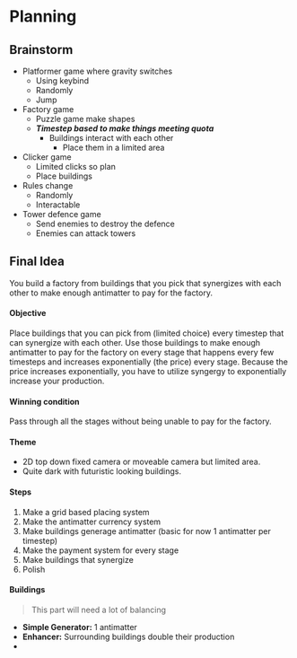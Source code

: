 # Planning

## Brainstorm

- Platformer game where gravity switches 
    - Using keybind
    - Randomly
    - Jump
- Factory game 
    - Puzzle game make shapes
    - ***Timestep based to make things meeting quota***
        - Buildings interact with each other
            - Place them in a limited area
- Clicker game
    - Limited clicks so plan
    - Place buildings 
- Rules change
    - Randomly
    - Interactable
- Tower defence game
    - Send enemies to destroy the defence
    - Enemies can attack towers

## Final Idea

You build a factory from buildings that you pick that synergizes with each
other to make enough antimatter to pay for the factory.

#### Objective

Place buildings that you can pick from (limited choice) every timestep that can
synergize with each other. Use those buildings to make enough antimatter to pay for
the factory on every stage that happens every few timesteps and increases
exponentially (the price) every stage. Because the price increases
exponentially, you have to utilize syngergy to exponentially increase your
production.

#### Winning condition

Pass through all the stages without being unable to pay for the factory.

#### Theme

- 2D top down fixed camera or moveable camera but limited area.
- Quite dark with futuristic looking buildings.

#### Steps

1. Make a grid based placing system
2. Make the antimatter currency system
3. Make buildings generage antimatter (basic for now 1 antimatter per timestep)
4. Make the payment system for every stage
5. Make buildings that synergize
6. Polish

#### Buildings

> This part will need a lot of balancing

- **Simple Generator:** 1 antimatter
- **Enhancer:** Surrounding buildings double their production
- 
